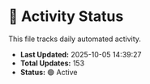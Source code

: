 # 🤖 Activity Status

This file tracks daily automated activity.

- **Last Updated:** 2025-10-05 14:39:27
- **Total Updates:** 153
- **Status:** 🟢 Active
